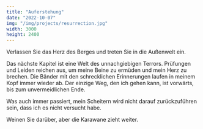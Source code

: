 ```yaml
---
title: "Auferstehung"
date: "2022-10-07"
img: "/img/projects/resurrection.jpg"
width: 3000
height: 2400
---
```


Verlassen Sie das Herz des Berges und treten Sie in die Außenwelt ein.

Das nächste Kapitel ist eine Welt des unnachgiebigen Terrors. Prüfungen und Leiden reichen aus, um meine Beine zu ermüden und mein Herz zu brechen. Die Bänder mit den schrecklichen Erinnerungen laufen in meinem Kopf immer wieder ab. Der einzige Weg, den ich gehen kann, ist vorwärts, bis zum unvermeidlichen Ende.

Was auch immer passiert, mein Scheitern wird nicht darauf zurückzuführen sein, dass ich es nicht versucht habe.

Weinen Sie darüber, aber die Karawane zieht weiter.
